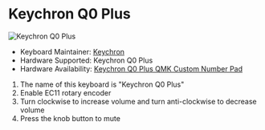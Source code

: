 # Keychron Q0 Plus

![Keychron Q0 Plus](https://i.imgur.com/EDbfVVO.jpg[/img])

* Keyboard Maintainer: [Keychron](https://github.com/keychron)
* Hardware Supported: Keychron Q0 Plus
* Hardware Availability: [Keychron Q0 Plus QMK Custom Number Pad](https://www.keychron.com/products/keychron-q0-plus-qmk-custom-number-pad)

1. The name of this keyboard is "Keychron Q0 Plus"
2. Enable EC11 rotary encoder
3. Turn clockwise to increase volume and turn anti-clockwise to decrease volume
4. Press the knob button to mute
